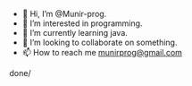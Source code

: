 - 👋 Hi, I’m @Munir-prog.
- 👀 I’m interested in programming.
- 🌱 I’m currently learning java.
- 💞️ I’m looking to collaborate on something.
- 📫 How to reach me munirprog@gmail.com

<!---
Munir-prog/Munir-prog is a ✨ special ✨ repository because its `README.md` (this file) appears on your GitHub profile.
You can click the Preview link to take a look at your changes.
--->
done\/
